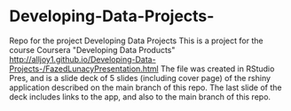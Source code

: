 # Developing-Data-Projects-
Repo for the project Developing Data Projects
This is a project for the course Coursera "Developing Data Products"
http://alljoy1.github.io/Developing-Data-Projects-/FazedLunacyPresentation.html
The file was created in RStudio Pres, and is a slide deck of 5 slides (including cover page) of the rshiny application
described on the main branch of this repo.  The last slide of the deck includes links to the app, and also to the 
main branch of this repo.
 
 

